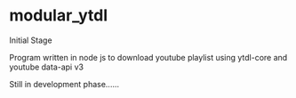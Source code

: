 # modular_ytdl
Initial Stage

Program written in node js to download youtube playlist using ytdl-core and youtube data-api v3

Still in development phase......
